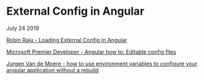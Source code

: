 <link rel="stylesheet" href="/main.css"/>

# External Config in Angular

July 24 2019

[Robin Raju - Loading External Config in Angular](https://robinraju.dev/developer/2017-11-14-loading-external-config-in-angular/)

[Microsoft Premier Developer - Angular how to: Editable config files](https://devblogs.microsoft.com/premier-developer/angular-how-to-editable-config-files/)

[Jurgen Van de Moere - how to use environment variables to configure your angular application without a rebuild](https://www.jvandemo.com/how-to-use-environment-variables-to-configure-your-angular-application-without-a-rebuild/)
